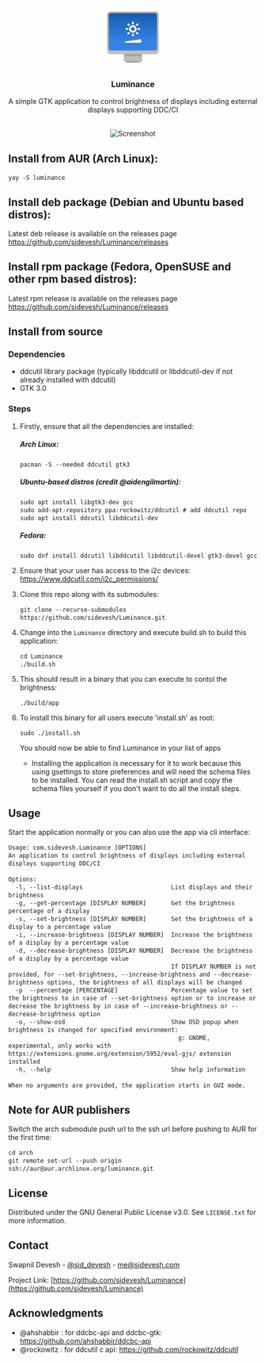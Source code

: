 <a name="readme-top"></a>

<br />
<div align="center">
  <a href="https://github.com/sidevesh/Luminance">
    <img src="icons/hicolor/scalable/apps/com.sidevesh.Luminance.svg" alt="Logo" width="120" height="120">
  </a>

<h3 align="center">Luminance</h3>

  <p align="center">
    A simple GTK application to control brightness of displays including external displays supporting DDC/CI
    <br />
    <br />
  </p>
</div>

<div align="center">
  <img src="screenshots/screenshot-faded.png" alt="Screenshot">
</div>

## Install from AUR (Arch Linux):
  
  ```
  yay -S luminance
  ```

## Install deb package (Debian and Ubuntu based distros):
Latest deb release is available on the releases page https://github.com/sidevesh/Luminance/releases

## Install rpm package (Fedora, OpenSUSE and other rpm based distros):
Latest rpm release is available on the releases page https://github.com/sidevesh/Luminance/releases

## Install from source

### Dependencies
- ddcutil library package (typically libddcutil or libddcutil-dev if not already installed with ddcutil)
- GTK 3.0

### Steps
1. Firstly, ensure that all the dependencies are installed:

    ##### Arch Linux:
    ```
    pacman -S --needed ddcutil gtk3
    ```
    
    ##### Ubuntu-based distros (credit @aidengilmartin):
    ```
    sudo apt install libgtk3-dev gcc
    sudo add-apt-repository ppa:rockowitz/ddcutil # add ddcutil repo
    sudo apt install ddcutil libddcutil-dev
    ```
    ##### Fedora:
    ```
    sudo dnf install ddcutil libddcutil libddcutil-devel gtk3-devel gcc
    ```

2. Ensure that your user has access to the i2c devices:
https://www.ddcutil.com/i2c_permissions/

3. Clone this repo along with its submodules:
    ```
    git clone --recurse-submodules https://github.com/sidevesh/Luminance.git
    ```

4. Change into the `Luminance` directory and execute build.sh to build this application:
    ```
    cd Luminance
    ./build.sh
    ```

5. This should result in a binary that you can execute to contol the brightness:
    ```
    ./build/app
    ```

6. To install this binary for all users execute 'install.sh' as root:
    ```
    sudo ./install.sh
    ```

    You should now be able to find Luminance in your list of apps
    * Installing the application is necessary for it to work because this using gsettings to store preferences and will need the schema files to be installed.
      You can read the install.sh script and copy the schema files yourself if you don't want to do all the install steps.


## Usage

Start the application normally or you can also use the app via cli interface:
```
Usage: com.sidevesh.Luminance [OPTIONS]
An application to control brightness of displays including external displays supporting DDC/CI

Options:
  -l, --list-displays                         List displays and their brightness
  -g, --get-percentage [DISPLAY NUMBER]       Get the brightness percentage of a display
  -s, --set-brightness [DISPLAY NUMBER]       Set the brightness of a display to a percentage value
  -i, --increase-brightness [DISPLAY NUMBER]  Increase the brightness of a display by a percentage value
  -d, --decrease-brightness [DISPLAY NUMBER]  Decrease the brightness of a display by a percentage value
                                              If DISPLAY NUMBER is not provided, for --set-brightness, --increase-brightness and --decrease-brightness options, the brightness of all displays will be changed
  -p  --percentage [PERCENTAGE]               Percentage value to set the brightness to in case of --set-brightness option or to increase or decrease the brightness by in case of --increase-brightness or --decrease-brightness option
  -o, --show-osd                              Show OSD popup when brightness is changed for specified environment:
                                                g: GNOME, experimental, only works with https://extensions.gnome.org/extension/5952/eval-gjs/ extension installed
  -h, --help                                  Show help information

When no arguments are provided, the application starts in GUI mode.
```

## Note for AUR publishers

Switch the arch submodule push url to the ssh url before pushing to AUR for the first time:
```
cd arch
git remote set-url --push origin ssh://aur@aur.archlinux.org/luminance.git
```


## License

Distributed under the GNU General Public License v3.0. See `LICENSE.txt` for more information.



## Contact

Swapnil Devesh - [@sid_devesh](https://twitter.com/sid_devesh) - me@sidevesh.com

Project Link: [https://github.com/sidevesh/Luminance](https://github.com/sidevesh/Luminance)



## Acknowledgments

- @ahshabbir : for ddcbc-api and ddcbc-gtk: https://github.com/ahshabbir/ddcbc-api
- @rockowitz : for ddcutil c api: https://github.com/rockowitz/ddcutil
